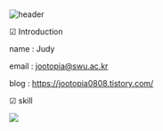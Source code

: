 ###                                                                                                            
![header](https://capsule-render.vercel.app/api?type=wave&color=random&height=150&section=header&text=Wellcome%20to%20jootopia&fontSize=50)




☑ Introduction


name  : Judy


email  : jootopia@swu.ac.kr


blog   : https://jootopia0808.tistory.com/







☑ skill

<img src="https://img.shields.io/badge/#A8B9CCstyle=for-the-badge&logo=c&logoColor=black">



<!--
**Jo0dY/Jo0dy** is a ✨ _special_ ✨ repository because its `README.md` (this file) appears on your GitHub profile.

Here are some ideas to get you started:

- 🌱 I’m currently learning ...
- 😄 Pronouns: ...


